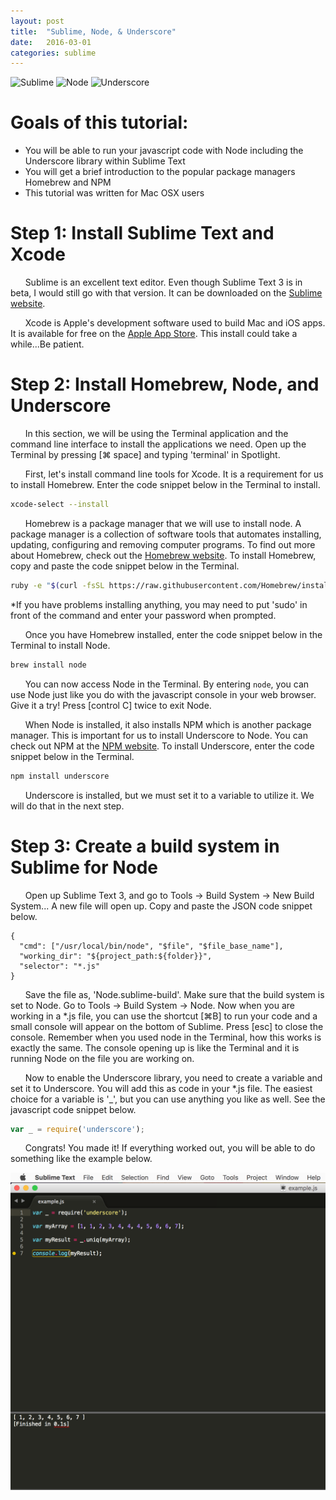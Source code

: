 ```yaml
---
layout: post
title:  "Sublime, Node, & Underscore"
date:   2016-03-01
categories: sublime
---
```


![Sublime](http://icons.iconarchive.com/icons/alecive/flatwoken/512/Apps-Sublime-Text-icon.png)
![Node](http://iprodev.com/wp-content/uploads/nodejs.png)
![Underscore](http://underscorejs.org/docs/images/underscore.png)

# Goals of this tutorial: 
* You will be able to run your javascript code with Node including the Underscore library within Sublime Text
* You will get a brief introduction to the popular package managers Homebrew and NPM
* This tutorial was written for Mac OSX users

# Step 1: Install Sublime Text and Xcode
&nbsp;&nbsp;&nbsp;&nbsp;&nbsp;&nbsp;Sublime is an excellent text editor. Even though Sublime Text 3 is in beta, I would still go with that version. It can be downloaded on the [Sublime website](https://www.sublimetext.com/3).

&nbsp;&nbsp;&nbsp;&nbsp;&nbsp;&nbsp;Xcode is Apple's development software used to build Mac and iOS apps. It is available for free on the [Apple App Store](https://itunes.apple.com/us/app/xcode/id497799835?mt=12). This install could take a while...Be patient.

# Step 2: Install Homebrew, Node, and Underscore

&nbsp;&nbsp;&nbsp;&nbsp;&nbsp;&nbsp;In this section, we will be using the Terminal application and the command line interface to install the applications we need. Open up the Terminal by pressing  [⌘ space] and typing 'terminal' in Spotlight.

&nbsp;&nbsp;&nbsp;&nbsp;&nbsp;&nbsp;First, let's install command line tools for Xcode. It is a requirement for us to install Homebrew. Enter the code snippet below in the Terminal to install.

```bash
xcode-select --install
```

&nbsp;&nbsp;&nbsp;&nbsp;&nbsp;&nbsp;Homebrew is a package manager that we will use to install node. A package manager is a collection of software tools that automates installing, updating, configuring and removing computer programs. To find out more about Homebrew, check out the [Homebrew website](http://brew.sh/). To install Homebrew, copy and paste the code snippet below in the Terminal. 

```bash
ruby -e "$(curl -fsSL https://raw.githubusercontent.com/Homebrew/install/master/install)"
```

*If you have problems installing anything, you may need to put 'sudo' in front of the command and enter your password when prompted.

&nbsp;&nbsp;&nbsp;&nbsp;&nbsp;&nbsp;Once you have Homebrew installed, enter the code snippet below in the Terminal to install Node.

```bash
brew install node
```

&nbsp;&nbsp;&nbsp;&nbsp;&nbsp;&nbsp;You can now access Node in the Terminal. By entering `node`, you can use Node just like you do with the javascript console in your web browser. Give it a try! Press [control C] twice to exit Node.

&nbsp;&nbsp;&nbsp;&nbsp;&nbsp;&nbsp;When Node is installed, it also installs NPM which is another package manager. This is important for us to install Underscore to Node. You can check out NPM at the [NPM website](https://www.npmjs.com/). To install Underscore, enter the code snippet below in the Terminal.

```bash
npm install underscore
```
&nbsp;&nbsp;&nbsp;&nbsp;&nbsp;&nbsp;Underscore is installed, but we must set it to a variable to utilize it. We will do that in the next step.

# Step 3: Create a build system in Sublime for Node

&nbsp;&nbsp;&nbsp;&nbsp;&nbsp;&nbsp;Open up Sublime Text 3, and go to Tools → Build System → New Build System... A new file will open up. Copy and paste the JSON code snippet below.

```
{
  "cmd": ["/usr/local/bin/node", "$file", "$file_base_name"],
  "working_dir": "${project_path:${folder}}",
  "selector": "*.js"
}
```

&nbsp;&nbsp;&nbsp;&nbsp;&nbsp;&nbsp;Save the file as, 'Node.sublime-build'. Make sure that the build system is set to Node. Go to Tools → Build System → Node. Now when you are working in a *.js file, you can use the shortcut [⌘B] to run your code and a small console will appear on the bottom of Sublime. Press [esc] to close the console. Remember when you used node in the Terminal, how this works is exactly the same. The console opening up is like the Terminal and it is running Node on the file you are working on.

&nbsp;&nbsp;&nbsp;&nbsp;&nbsp;&nbsp;Now to enable the Underscore library, you need to create a variable and set it to Underscore. You will add this as code in your *.js file. The easiest choice for a variable is '_', but you can use anything you like as well. See the javascript code snippet below.

```javascript
var _ = require('underscore');
```
&nbsp;&nbsp;&nbsp;&nbsp;&nbsp;&nbsp;Congrats! You made it! If everything worked out, you will be able to do something like the example below. 

![Example](/img/sublime.png)

